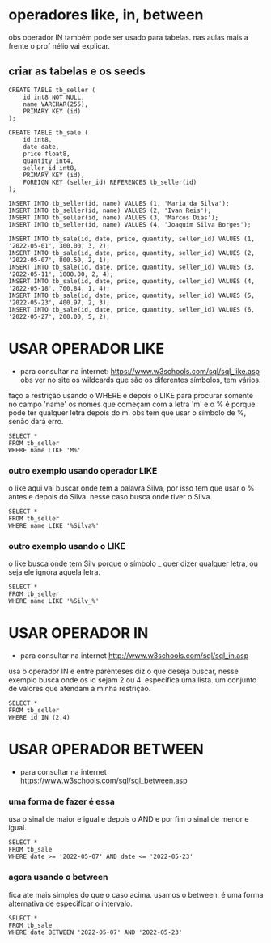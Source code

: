 # operadores like, in, between
obs operador IN também pode ser usado para tabelas. nas aulas mais a frente o prof nélio vai explicar.


## criar as tabelas e os seeds
```
CREATE TABLE tb_seller (
	id int8 NOT NULL,
	name VARCHAR(255),
	PRIMARY KEY (id)
);

CREATE TABLE tb_sale (
	id int8,
	date date,
	price float8,
	quantity int4,
	seller_id int8,
	PRIMARY KEY (id),
	FOREIGN KEY (seller_id) REFERENCES tb_seller(id)
);

INSERT INTO tb_seller(id, name) VALUES (1, 'Maria da Silva');
INSERT INTO tb_seller(id, name) VALUES (2, 'Ivan Reis');
INSERT INTO tb_seller(id, name) VALUES (3, 'Marcos Dias');
INSERT INTO tb_seller(id, name) VALUES (4, 'Joaquim Silva Borges');

INSERT INTO tb_sale(id, date, price, quantity, seller_id) VALUES (1, '2022-05-01', 300.00, 3, 2);
INSERT INTO tb_sale(id, date, price, quantity, seller_id) VALUES (2, '2022-05-07', 800.50, 2, 1);
INSERT INTO tb_sale(id, date, price, quantity, seller_id) VALUES (3, '2022-05-11', 1000.00, 2, 4);
INSERT INTO tb_sale(id, date, price, quantity, seller_id) VALUES (4, '2022-05-18', 700.84, 1, 4);
INSERT INTO tb_sale(id, date, price, quantity, seller_id) VALUES (5, '2022-05-23', 400.97, 2, 3);
INSERT INTO tb_sale(id, date, price, quantity, seller_id) VALUES (6, '2022-05-27', 200.00, 5, 2);
```



# USAR OPERADOR LIKE
- para consultar na internet: https://www.w3schools.com/sql/sql_like.asp
obs ver no site os wildcards  que são os diferentes símbolos, tem vários.

faço a restrição usando o WHERE e depois o LIKE para procurar somente no campo 'name' os nomes que começam com a letra 'm' e o % é porque pode ter qualquer letra depois do m.
obs tem que usar o símbolo de %, senão dará erro.
```
SELECT *
FROM tb_seller
WHERE name LIKE 'M%'
```

### outro exemplo usando operador LIKE
o like aqui vai buscar onde tem a palavra Silva, por isso tem que usar o % antes e depois do Silva. nesse caso busca onde tiver o Silva.
```
SELECT *
FROM tb_seller
WHERE name LIKE '%Silva%'
```

### outro exemplo usando o LIKE
o like busca onde tem Silv porque o símbolo _ quer dizer qualquer letra, ou seja ele ignora aquela letra.
```
SELECT *
FROM tb_seller
WHERE name LIKE '%Silv_%'
```



# USAR OPERADOR IN
- para consultar na internet http://www.w3schools.com/sql/sql_in.asp

usa o operador IN e entre parênteses diz o que deseja buscar, nesse exemplo busca onde os id sejam 2 ou 4.
especifica uma lista. um conjunto de valores que atendam a minha restrição.
```
SELECT *
FROM tb_seller
WHERE id IN (2,4)
```



# USAR OPERADOR BETWEEN
- para consultar na internet https://www.w3schools.com/sql/sql_between.asp
### uma forma de fazer é essa 
usa o sinal de maior e igual e depois o AND e por fim o sinal de menor e igual.
```
SELECT *
FROM tb_sale
WHERE date >= '2022-05-07' AND date <= '2022-05-23'
```
### agora usando o between
fica ate mais simples do que o caso acima. usamos o between. é uma forma alternativa de especificar o intervalo.
```
SELECT *
FROM tb_sale
WHERE date BETWEEN '2022-05-07' AND '2022-05-23'
```

